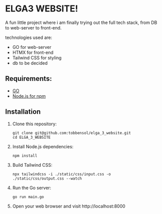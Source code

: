 # ELGA3 WEBSITE!
A fun little project where i am finally trying out the full tech stack, from DB to web-server to front-end.

technologies used are:
* GO for web-server
* HTMX for front-end
* Tailwind CSS for styling
* db to be decided

## Requirements:
* [GO](https://go.dev/dl/)
* [Node.js for npm](https://nodejs.org/en/download)

## Installation

1. Clone this repository: 
    ```
    git clone git@github.com:tobbensol/elga_3_website.git
    cd ELGA_3_WEBSITE
    ```
2. Install Node.js dependencies: 
    ```
    npm install
    ```
3. Build Tailwind CSS:
    ```
    npx tailwindcss -i ./static/css/input.css -o ./static/css/output.css --watch
    ```
4. Run the Go server: 
    ```
    go run main.go
    ```
5. Open your web browser and visit http://localhost:8000